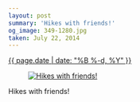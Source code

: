 ```yaml
---
layout: post
summary: 'Hikes with friends!'
og_image: 349-1280.jpg
taken: July 22, 2014
---
```


<div class="post">
 <time>
  <a href="/349">
   {{ page.date | date: "%B %-d, %Y" }}
  </a>
 </time>
 <a href="/349">
  <figure data-taken="7/22/2014">
   <img alt="Hikes with friends!" sizes="(min-width: 700px) 50vw, calc(100vw - 2rem)" src="{{ site.assets_url }}/349-640.jpg" srcset="{{ site.assets_url }}/349-1280.jpg 1280w, {{ site.assets_url }}/349-960.jpg 960w, {{ site.assets_url }}/349-640.jpg 640w, {{ site.assets_url }}/349-320.jpg 320w"/>
  </figure>
 </a>
 <span>
  Hikes with friends!
 </span>
</div>
